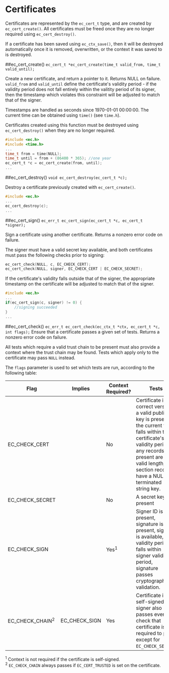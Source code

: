 # Certificates

Certificates are represented by the `ec_cert_t` type, and are created by `ec_cert_create()`. All certificates must be freed once they are no longer required using `ec_cert_destroy()`.

If a certificate has been saved using `ec_ctx_save()`, then it will be destroyed automatically once it is removed, overwritten, or the context it was saved to is destroyed.

##ec_cert_create()
`ec_cert_t *ec_cert_create(time_t valid_from, time_t valid_until);`

Create a new certificate, and return a pointer to it. Returns NULL on failure. `valid_from` and `valid_until` define the certificate's validity period - if the validity period does not fall entirely within the valitity period of its signer, then the timestamp which violates this constraint will be adjusted to match that of the signer.

Timestamps are handled as seconds since 1970-01-01 00:00:00. The current time can be obtained using `time()` (see `time.h`).

Certificates created using this function must be destroyed using `ec_cert_destroy()` when they are no longer required.

```c
#include <ec.h>
#include <time.h>
...
time_t from = time(NULL);
time_t until = from + (86400 * 365); //one year
ec_cert_t *c = ec_cert_create(from, until);
...
```

##ec_cert_destroy()
`void ec_cert_destroy(ec_cert_t *c);`

Destroy a certificate previously created with `ec_cert_create()`.

```c
#include <ec.h>
...
ec_cert_destroy(c);
...
```
##ec_cert_sign()
`ec_err_t ec_cert_sign(ec_cert_t *c, ec_cert_t *signer);`

Sign a certificate using another certificate. Returns a nonzero error code on failure.

The signer must have a valid secret key available, and both certificates must pass the following checks prior to signing:

```c
ec_cert_check(NULL, c, EC_CHECK_CERT);
ec_cert_check(NULL, signer, EC_CHECK_CERT | EC_CHECK_SECRET);
```
If the certificate's validity falls outside that of the signer, the appropriate timestamp on the certificate will be adjusted to match that of the signer.

```c
#include <ec.h>
...
if(ec_cert_sign(c, signer) != 0) {
    //signing succeeded
}
...
```

##ec_cert_check()
`ec_err_t ec_cert_check(ec_ctx_t *ctx, ec_cert_t *c, int flags);`
Ensure that a certificate passes a given set of tests. Returns a nonzero error code on failure.

All tests which require a valid trust chain to be present must also provide a context where the trust chain may be found. Tests which apply only to the certificate may pass `NULL` instead.

The `flags` parameter is used to set which tests are run, according to the following table:

Flag|Implies|Context Required?|Tests
-|-|-|-
EC_CHECK_CERT||No|Certificate is the correct version, a valid public key is present, the current time falls within the certificate's validity period, any records present are of a valid length, any section records have a NULL-terminated string key.
EC_CHECK_SECRET||No|A secret key is present
EC_CHECK_SIGN||Yes<sup>1</sup>|Signer ID is present, signature is present, signer is available, validity period falls within signer validity period, signature passes cryptographic validation.
EC_CHECK_CHAIN<sup>2</sup>|EC_CHECK_SIGN|Yes|Certificate is not self-signed, signer also passes every check that certificate is required to pass, except for `EC_CHECK_SECRET`.


<sup>1</sup> Context is not required if the certificate is self-signed.  
<sup>2</sup> `EC_CHECK_CHAIN` always passes if `EC_CERT_TRUSTED` is set on the certificate.